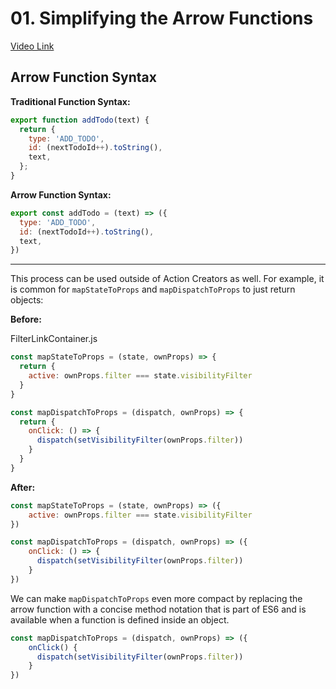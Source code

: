 # 01. Simplifying the Arrow Functions

[Video Link](https://egghead.io/lessons/javascript-redux-simplifying-the-arrow-functions?course=building-react-applications-with-idiomatic-redux)

## Arrow Function Syntax

**Traditional Function Syntax:**

``` javascript
export function addTodo(text) {
  return {
    type: 'ADD_TODO',
    id: (nextTodoId++).toString(),
    text,
  };
}
```

**Arrow Function Syntax:**

```javascript
export const addTodo = (text) => ({
  type: 'ADD_TODO',
  id: (nextTodoId++).toString(),
  text,
})
```

---

This process can be used outside of Action Creators as well. For example, it is common for `mapStateToProps` and `mapDispatchToProps` to just return objects:

**Before:**

FilterLinkContainer.js

```javascript
const mapStateToProps = (state, ownProps) => {
  return {
    active: ownProps.filter === state.visibilityFilter
  }
}

const mapDispatchToProps = (dispatch, ownProps) => {
  return {
    onClick: () => {
      dispatch(setVisibilityFilter(ownProps.filter))
    }
  }
}
```

**After:**

```javascript
const mapStateToProps = (state, ownProps) => ({
    active: ownProps.filter === state.visibilityFilter
})

const mapDispatchToProps = (dispatch, ownProps) => ({
    onClick: () => {
      dispatch(setVisibilityFilter(ownProps.filter))
    }
})
```

We can make `mapDispatchToProps` even more compact by replacing the arrow function with a concise method notation that is part of ES6 and is available when a function is defined inside an object.

```javascript
const mapDispatchToProps = (dispatch, ownProps) => ({
    onClick() {
      dispatch(setVisibilityFilter(ownProps.filter))
    }
})
```